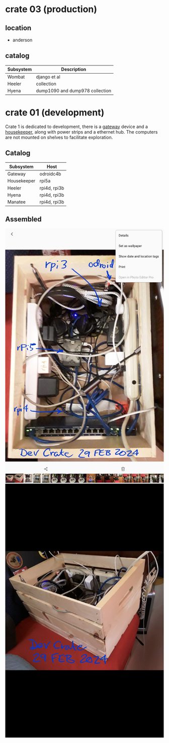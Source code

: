 # crate 03 (production)
## location
+ anderson

## catalog
| Subsystem | Description                                      |
| --------- | ------------------------------------------------ |
| Wombat    | django et al                                     |
| Heeler    | collection                                       |
| Hyena     | dump1090 and dump978 collection                  |

# crate 01 (development)
Crate 1 is dedicated to development, there is a [gateway](https://github.com/guycole/mellow-wombat/blob/main/infra/odroidc4_config.md) device and a [housekeeper](https://github.com/guycole/mellow-wombat/blob/main/shelf/housekeeper.md), along with power strips and a ethernet hub.  The computers are not mounted on shelves to facilitate exploration. 

## Catalog
| Subsystem   | Host         |
| ----------- | ------------ |
| Gateway     | odroidc4b    |
| Housekeeper | rpi5a        |
| Heeler      | rpi4d, rpi3b |
| Hyena       | rpi4d, rpi3b |
| Manatee     | rpi4d, rpi3b |

## Assembled
![inside](https://github.com/guycole/mellow-wombat/blob/main/grafix/crate0_inside.png)
![outside](https://github.com/guycole/mellow-wombat/blob/main/grafix/crate0_outside.png)
